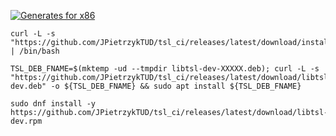 <!-- ![Generation using py3.8 - py3.12](https://github.com/JPietrzykTUD/tsl_ci/actions/workflows/validate-tsl.yml/badge.svg)
![Generation for Intel / ARM](https://github.com/JPietrzykTUD/tsl_ci/actions/workflows/generate-tsl.yml/badge.svg?branch=main)
![Runs on Intel x86](https://github.com/JPietrzykTUD/tsl_ci/actions/workflows/build-and-test-x86.yml/badge.svg?branch=main) -->




[![Generates for x86](https://github.com/JPietrzykTUD/tsl_ci/actions/workflows/generation-success.yml/badge.svg?branch=main)](https://github.com/JPietrzykTUD/tsl_ci/actions/workflows/generation-success.yml)



```console
curl -L -s "https://github.com/JPietrzykTUD/tsl_ci/releases/latest/download/install_tsl.sh" | /bin/bash
```

```console
TSL_DEB_FNAME=$(mktemp -ud --tmpdir libtsl-dev-XXXXX.deb); curl -L -s "https://github.com/JPietrzykTUD/tsl_ci/releases/latest/download/libtsl-dev.deb" -o ${TSL_DEB_FNAME} && sudo apt install ${TSL_DEB_FNAME}
```

```console
sudo dnf install -y https://github.com/JPietrzykTUD/tsl_ci/releases/latest/download/libtsl-dev.rpm
```